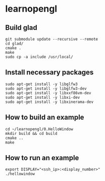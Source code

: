 # learnopengl
## Build glad
```
git submodule update --recursive --remote
cd glad/
cmake .
make
sudo cp -a include /usr/local/
```
## Install necessary packages
```
sudo apt-get install -y libglfw3
sudo apt-get install -y libglfw3-dev
sudo apt-get install -y libxxf86vm-dev
sudo apt-get install -y libxi-dev
sudo apt-get install -y libxinerama-dev
```
## How to build an example
```
cd ~/learnopengl/0.HelloWindow
mkdir build && cd build
cmake ..
make
```
## How to run an example
```
export DISPLAY="<ssh_ip>:<display_number>"
./hellowindow
```
